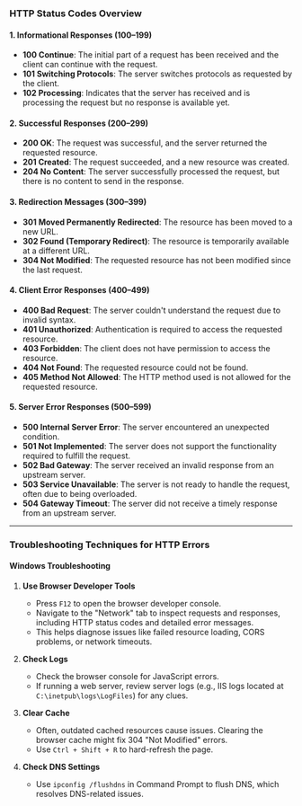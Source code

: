 ### HTTP Status Codes Overview

#### 1. Informational Responses (100–199)
- **100 Continue**: The initial part of a request has been received and the client can continue with the request.
- **101 Switching Protocols**: The server switches protocols as requested by the client.
- **102 Processing**: Indicates that the server has received and is processing the request but no response is available yet.

#### 2. Successful Responses (200–299)
- **200 OK**: The request was successful, and the server returned the requested resource.
- **201 Created**: The request succeeded, and a new resource was created.
- **204 No Content**: The server successfully processed the request, but there is no content to send in the response.

#### 3. Redirection Messages (300–399)
- **301 Moved Permanently Redirected**: The resource has been moved to a new URL.
- **302 Found (Temporary Redirect)**: The resource is temporarily available at a different URL.
- **304 Not Modified**: The requested resource has not been modified since the last request.

#### 4. Client Error Responses (400–499)
- **400 Bad Request**: The server couldn't understand the request due to invalid syntax.
- **401 Unauthorized**: Authentication is required to access the requested resource.
- **403 Forbidden**: The client does not have permission to access the resource.
- **404 Not Found**: The requested resource could not be found.
- **405 Method Not Allowed**: The HTTP method used is not allowed for the requested resource.

#### 5. Server Error Responses (500–599)
- **500 Internal Server Error**: The server encountered an unexpected condition.
- **501 Not Implemented**: The server does not support the functionality required to fulfill the request.
- **502 Bad Gateway**: The server received an invalid response from an upstream server.
- **503 Service Unavailable**: The server is not ready to handle the request, often due to being overloaded.
- **504 Gateway Timeout**: The server did not receive a timely response from an upstream server.

---

### Troubleshooting Techniques for HTTP Errors

#### Windows Troubleshooting

1. **Use Browser Developer Tools**
   - Press `F12` to open the browser developer console.
   - Navigate to the "Network" tab to inspect requests and responses, including HTTP status codes and detailed error messages.
   - This helps diagnose issues like failed resource loading, CORS problems, or network timeouts.

2. **Check Logs**
   - Check the browser console for JavaScript errors.
   - If running a web server, review server logs (e.g., IIS logs located at `C:\inetpub\logs\LogFiles`) for any clues.

3. **Clear Cache**
   - Often, outdated cached resources cause issues. Clearing the browser cache might fix 304 "Not Modified" errors.
   - Use `Ctrl + Shift + R` to hard-refresh the page.

4. **Check DNS Settings**
   - Use `ipconfig /flushdns` in Command Prompt to flush DNS, which resolves DNS-related issues.

